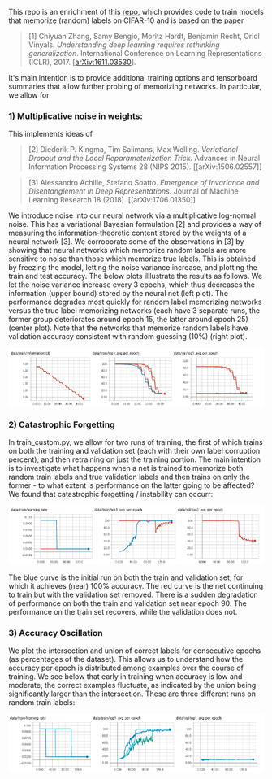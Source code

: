 This repo is an enrichment of this [repo](https://github.com/pluskid/fitting-random-labels), which provides code to train models that memorize (random) labels on CIFAR-10 and is based on the paper 

> [1] Chiyuan Zhang, Samy Bengio, Moritz Hardt, Benjamin Recht, Oriol Vinyals. *Understanding deep learning requires rethinking generalization*. International Conference on Learning Representations (ICLR), 2017. [[arXiv:1611.03530](https://arxiv.org/abs/1611.03530)].

It's main intention is to provide additional training options and tensorboard summaries that allow further probing of memorizing networks. In particular, we allow for

### 1) Multiplicative noise in weights:

This implements ideas of 

> [2] Diederik P. Kingma, Tim Salimans, Max Welling. *Variational Dropout and the Local Reparameterization Trick.* Advances in Neural Information Processing Systems 28 (NIPS 2015). [[arXiv:1506.02557]]

> [3] Alessandro Achille, Stefano Soatto. *Emergence of Invariance and Disentanglement in Deep Representations.* Journal of Machine Learning Research 18 (2018). [[arXiv:1706.01350]]

We introduce noise into our neural network via a multiplicative log-normal noise. This has a variational Bayesian formulation [2] and provides a way of measuring the information-theoretic content stored by the weights of a neural network [3]. We corroborate some of the observations in [3] by showing that neural networks which memorize random labels are more sensitive to noise than those which memorize true labels. This is obtained by freezing the model, letting the noise variance increase, and plotting the train and test accuracy. The below plots illlustrate the results as follows. We let the noise variance increase every 3 epochs, which thus decreases the information (upper bound) stored by the neural net (left plot). The performance degrades most quickly for random label memorizing networks versus the true label memorizing networks (each have 3 separate runs, the former group deteriorates around epoch 15, the latter around epoch 25) (center plot). Note that the networks that memorize random labels have validation accuracy consistent with random guessing (10%) (right plot).

<p align="center">
<img src="https://github.com/timothyn617/fitting-random-labels/blob/noisy_weights/tb1.png">
</p>

### 2) Catastrophic Forgetting

In train_custom.py, we allow for two runs of training, the first of which trains on both the training and validation set (each with their own label corruption percent), and then retraining on just the training portion. The main intention is to investigate what happens when a net is trained to memorize both random train labels and true validation labels and then trains on only the former - to what extent is performance on the latter going to be affected? We found that catastrophic forgetting / instability can occurr: 

<p align="center">
<img src="https://github.com/timothyn617/fitting-random-labels/blob/noisy_weights/tb2.png">
</p>

The blue curve is the initial run on both the train and validation set, for which it achieves (near) 100% accuracy. The red curve is the net continuing to train but with the validation set removed. There is a sudden degradation of performance on both the train and validation set near epoch 90. The performance on the train set recovers, while the validation does not.

### 3) Accuracy Oscillation

We plot the intersection and union of correct labels for consecutive epochs (as percentages of the dataset). This allows us to understand how the accuracy per epoch is distributed among examples over the course of training. We see below that early in training when accuracy is low and moderate, the correct examples fluctuate, as indicated by the union being significantly larger than the intersection. These are three different runs on random train labels:

<p align="center">
<img src="https://github.com/timothyn617/fitting-random-labels/blob/noisy_weights/tb3.png">
</p>

